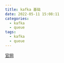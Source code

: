 ```yaml
---
title: kafka 基础
date: 2022-05-11 15:08:11
categories:
  - kafka
  - queue
tags:
  - kafka
  - queue
---
```




[官网](https://kafka.apache.org/)
